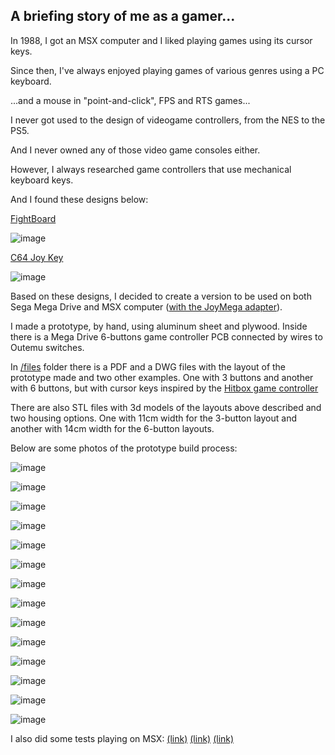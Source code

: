 ## A briefing story of me as a gamer...

In 1988, I got an MSX computer and I liked playing games using its cursor keys.

Since then, I've always enjoyed playing games of various genres using a PC keyboard. 

...and a mouse in "point-and-click", FPS and RTS games...

I never got used to the design of videogame controllers, from the NES to the PS5.

And I never owned any of those video game consoles either. 

However, I always researched game controllers that use mechanical keyboard keys.

And I found these designs below:

[FightBoard](https://thnikk.moe/)

![image](files/fightboard.png)

[C64 Joy Key](https://github.com/tebl/C64-JoyKEY)

![image](files/c64joykey.png)

Based on these designs, I decided to create a version to be used on both Sega Mega Drive and MSX computer ([with the JoyMega adapter](https://frs.badcoffee.info/hardware/joymega-en.html)).

I made a prototype, by hand, using aluminum sheet and plywood.
Inside there is a Mega Drive 6-buttons game controller PCB connected by wires to Outemu switches.

In [/files](https://github.com/afbento/mec_kbd_game_controller/files) folder there is a PDF and a DWG files with the layout of the prototype made and two other examples. 
One with 3 buttons and another with 6 buttons, but with cursor keys inspired by the [Hitbox game controller](https://www.hitboxarcade.com/)

There are also STL files with 3d models of the layouts above described and two housing options. One with 11cm width for the 3-button layout and another with 14cm width for the 6-button layouts.

Below are some photos of the prototype build process:

![image](photos/photo1.jpg)

![image](photos/photo2.jpg)

![image](photos/photo3.jpg)

![image](photos/photo4.jpg)

![image](photos/photo5.jpg)

![image](photos/photo6.jpg)

![image](photos/photo7.jpg)

![image](photos/photo8.jpg)

![image](photos/photo9.jpg)

![image](photos/photo10.jpg)

![image](photos/photo11.jpg)

![image](photos/photo12.jpg)

![image](photos/photo13.jpg)

![image](photos/photo14.jpg)

I also did some tests playing on MSX: 
[(link)](https://www.youtube.com/shorts/_sk8wwjUQyE)
[(link)](https://www.youtube.com/shorts/MAijYQ0Ai3I)
[(link)](https://www.youtube.com/shorts/h--YPag6jBE)





